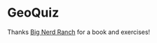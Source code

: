 # GeoQuiz

Thanks [Big Nerd Ranch](https://www.bignerdranch.com/we-write/) for a book and exercises!
